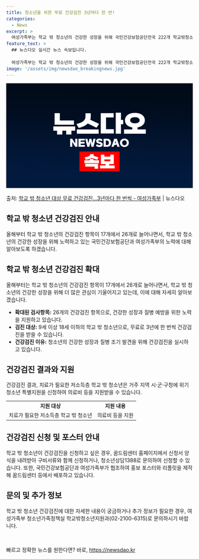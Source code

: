 ```yaml
---
title: 청소년을 위한 무료 건강검진 3년마다 한 번!
categories:
  - News
excerpt: >
  여성가족부는 학교 밖 청소년의 건강한 성장을 위해 국민건강보험공단전국 222개 학교밖청소년지원센터(이하 꿈드…
feature_text: >
  ## 뉴스다오 실시간 뉴스 속보입니다.

  여성가족부는 학교 밖 청소년의 건강한 성장을 위해 국민건강보험공단전국 222개 학교밖청소년지원센터(이하 꿈드…
image: '/assets/img/newsdao_breakingnews.jpg'
---
```


![뉴스다오 속보](/assets/img/newsdao_breakingnews.jpg)

<p>출처: <a href="https://newsdao.kr/3676" rel="dofollow">학교 밖 청소년 대상 무료 건강검진…3년마다 한 번씩 - 여성가족부</a> | 뉴스다오</p>

<h2 data-ke-size="size26">학교 밖 청소년 건강검진 안내</h2>
<p data-ke-size="size16">올해부터 학교 밖 청소년의 건강검진 항목이 17개에서 26개로 늘어나면서, 학교 밖 청소년의 건강한 성장을 위해 노력하고 있는 국민건강보험공단과 여성가족부의 노력에 대해 알아보도록 하겠습니다.</p>

<h2 data-ke-size="size24">학교 밖 청소년 건강검진 확대</h2>
<p data-ke-size="size16">올해부터는 학교 밖 청소년의 건강검진 항목이 17개에서 26개로 늘어나면서, 학교 밖 청소년의 건강한 성장을 위해 더 많은 관심이 기울어지고 있는데, 이에 대해 자세히 알아보겠습니다.</p>
<ul>
  <li><b>확대된 검사항목:</b> 26개의 건강검진 항목으로, 건강한 성장과 질병 예방을 위한 노력을 지원하고 있습니다.</li>
  <li><b>검진 대상:</b> 9세 이상 18세 이하의 학교 밖 청소년으로, 무료로 3년에 한 번씩 건강검진을 받을 수 있습니다.</li>
  <li><b>건강검진 이유:</b> 청소년의 건강한 성장과 질병 조기 발견을 위해 건강검진을 실시하고 있습니다.</li>
</ul>

<h2 data-ke-size="size24">건강검진 결과와 지원</h2>
<p data-ke-size="size16">건강검진 결과, 치료가 필요한 저소득층 학교 밖 청소년은 거주 지역 시·군·구청에 위기청소년 특별지원을 신청하여 의료비 등을 지원받을 수 있습니다.</p>
<table>
  <tr>
    <td style="text-align: center; height: 17px;"><b>지원 대상</b></td>
    <td style="text-align: center; height: 17px;"><b>지원 내용</b></td>
  </tr>
  <tr>
    <td style="text-align: center; height: 17px;">치료가 필요한 저소득층 학교 밖 청소년</td>
    <td style="text-align: center; height: 17px;">의료비 등을 지원</td>
  </tr>
</table>

<h2 data-ke-size="size24">건강검진 신청 및 포스터 안내</h2>
<p data-ke-size="size16">학교 밖 청소년이 건강검진을 신청하고 싶은 경우, 꿈드림센터 홈페이지에서 신청서 양식을 내려받아 구비서류와 함께 신청하거나, 청소년상담1388로 문의하여 신청할 수 있습니다. 또한, 국민건강보험공단과 여성가족부가 협조하여 홍보 포스터와 리플릿을 제작해 꿈드림센터 등에서 배포하고 있습니다.</p>

<h2 data-ke-size="size24">문의 및 추가 정보</h2>
<p data-ke-size="size16">학교 밖 청소년 건강검진에 대한 자세한 내용이 궁금하거나 추가 정보가 필요한 경우, 여성가족부 청소년가족정책실 학교밖청소년지원과(02-2100-6315)로 문의하시기 바랍니다.</p>
<p data-ke-size="size16">&nbsp;</p> 

빠르고 정확한 뉴스를 원한다면? 바로, <a href="https://newsdao.kr" rel="dofollow">https://newsdao.kr</a>


